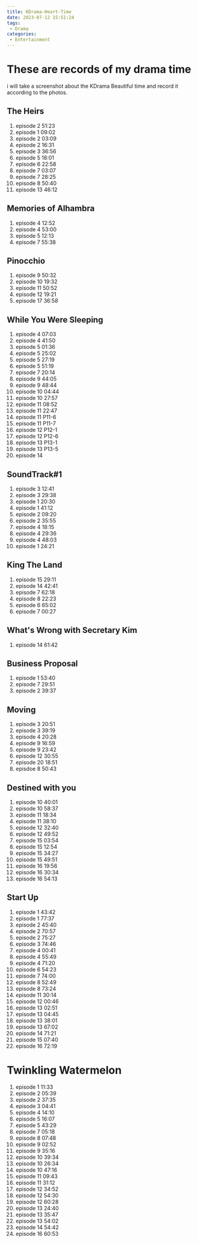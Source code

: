 ```yaml
---
title: KDrama-Heart-Time
date: 2023-07-12 15:51:24
tags:
 - Drama
categories:
 - Entertainment
---
```


# These are records of my drama time
i will take a screenshot about the KDrama Beautiful time and record it according to the photos.

## The Heirs
1. episode 2 51:23
2. episode 1 09:02
3. episode 2 03:09
4. episode 2 16:31
5. episode 3 36:56
6. episode 5 18:01
7. episode 6 22:58
8. episode 7 03:07
9. episode 7 28:25
10. episode 8 50:40
11. episode 13 46:12

## Memories of Alhambra
1. episode 4 12:52
2. episode 4 53:00
3. episode 5 12:13
4. episode 7 55:38

## Pinocchio
1. episode 9 50:32
2. episode 10 19:32
3. episode 11 50:52
4. episode 12 19:21
5. episode 17 36:58

## While You Were Sleeping
1. episode 4 07:03
2. episode 4 41:50
3. episode 5 01:36
4. episode 5 25:02
5. episode 5 27:19
6. episode 5 51:19
7. episode 7 20:14
8. episode 9 44:05
9. episode 9 48:44
10. episode 10 04:44
11. episode 10 27:57
12. episode 11 08:52
13. episode 11 22:47
14. episode 11 P11-6
15. episode 11 P11-7
16. episode 12 P12-1
17. episode 12 P12-6
18. episode 13 P13-1
19. episode 13 P13-5
20. episode 14

## SoundTrack#1
1. episode 3 12:41
2. episode 3 29:38
3. episode 1 20:30
4. episode 1 41:12
5. episode 2 09:20
6. episode 2 35:55
7. episode 4 18:15
8. episode 4 29:36
9. episode 4 48:03
10. episode 1 24:21

## King The Land
1. episode 15 29:11
2. episode 14 42:41
3. episode 7 62:18
4. episode 8 22:23
5. episode 6 65:02
6. episode 7 00:27

## What's Wrong with Secretary Kim
1. episode 14 61:42

## Business Proposal
1. episode 1 53:40
2. episode 7 29:51
3. episode 2 39:37

## Moving
1. episode 3 20:51
2. episode 3 39:19
3. episode 4 20:28
4. episode 9 16:59
5. episode 9 23:42
6. episode 12 30:55
7. episode 20 18:51
8. episdoe 8 50:43

## Destined with you
1. episode 10 40:01
2. episode 10 58:37
3. episode 11 18:34
4. episode 11 38:10
5. episode 12 32:40
6. episode 12 49:52
7. episode 15 03:54
8. episode 15 12:54
9. episode 15 34:27
10. episode 15 49:51
11. episode 16 19:56
12. episode 16 30:34
13. episode 16 54:13

## Start Up
1. episode 1 43:42
2. episode 1 77:37
3. episode 2 45:40
4. episode 2 70:57
5. episode 2 75:27
6. episode 3 74:46
7. episode 4 00:41
8. episode 4 55:49
9. episode 4 71:20
10. episode 6 54:23
11. episode 7 74:00
12. episode 8 52:49
13. episode 8 73:24
14. episode 11 30:14
15. episode 12 00:46
16. episode 13 02:51
17. episode 13 04:45
18. episode 13 38:01
19. episode 13 67:02
20. episode 14 71:21
21. episode 15 07:40
22. episode 16 72:19

# Twinkling Watermelon
1. episode 1 11:33
2. episode 2 05:39
3. episode 2 37:35
4. episode 3 04:41
5. episode 4 14:10
6. episode 5 16:07
7. episode 5 43:29
8. episode 7 05:18
9. episode 8 07:48
10. episode 9 02:52
11. episode 9 35:16
12. episode 10 39:34
13. episode 10 26:34
14. episode 10 47:16
15. episode 11 09:43
16. episode 11 31:12
17. episode 12 34:52
18. episode 12 54:30
19. episode 12 60:28
20. episode 13 24:40
21. episode 13 35:47
22. episode 13 54:02
23. episode 14 54:42
24. episode 16 60:53

